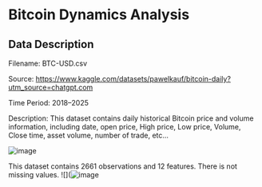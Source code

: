 # Bitcoin Dynamics Analysis

## Data Description
Filename: BTC-USD.csv

Source: https://www.kaggle.com/datasets/pawelkauf/bitcoin-daily?utm_source=chatgpt.com 

Time Period: 2018–2025

Description:
This dataset contains daily historical Bitcoin price and volume information, including date, open price, High price, Low price, Volume, Close time, asset volume, number of trade, etc...

![]()![image](https://github.com/user-attachments/assets/138d55af-51f0-4160-aaec-ab7de8e5e0df)

This dataset contains 2661 observations and 12 features.
There is not missing values.
![](![image](https://github.com/user-attachments/assets/e4a90321-9ecb-4b3b-a8d2-bce9b574a8d0)
